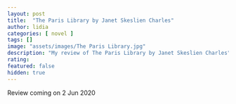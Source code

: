 ```yaml
---
layout: post
title:  "The Paris Library by Janet Skeslien Charles"
author: lidia
categories: [ novel ]
tags: []
image: "assets/images/The Paris Library.jpg"
description: "My review of The Paris Library by Janet Skeslien Charles"
rating: 
featured: false
hidden: true
---
```


Review coming on 2 Jun 2020